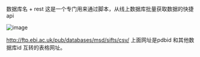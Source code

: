 数据库名 + rest 这是一个专门用来通过脚本，从线上数据库批量获取数据的快捷api

![image](https://user-images.githubusercontent.com/52747634/133569249-48bf94e8-7d8e-459d-ade1-f8eeeb961a8e.png)

http://ftp.ebi.ac.uk/pub/databases/msd/sifts/csv/
上面网址是pdbid 和其他数据库id 互转的表格网址。

